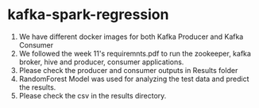 # kafka-spark-regression
1) We have different docker images for both Kafka Producer and Kafka Consumer
2) We followed the week 11's requiremnts.pdf to run the zookeeper, kafka broker, hive and producer, consumer applications.
3) Please check the producer and consumer outputs in Results folder
4) RandomForest Model was used for analyzing the test data and predict the results.
5) Please check the csv in the results directory.
